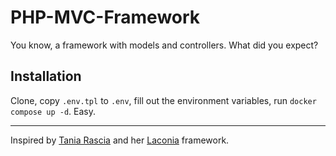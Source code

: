 # PHP-MVC-Framework

You know, a framework with models and controllers. What did you expect?

## Installation
Clone, copy `.env.tpl` to `.env`, fill out the environment variables, run `docker compose up -d`. Easy.


---
Inspired by [Tania Rascia](https://www.taniarascia.com/) and her [Laconia](https://github.com/taniarascia/laconia) framework.
